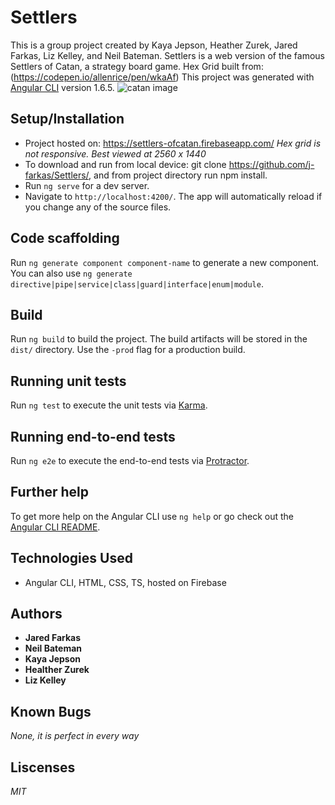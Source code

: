 # Settlers
This is a group project created by Kaya Jepson, Heather Zurek, Jared Farkas, Liz Kelley, and Neil Bateman.
Settlers is a web version of the famous Settlers of Catan, a strategy board game.
Hex Grid built from: (https://codepen.io/allenrice/pen/wkaAf)
This project was generated with [Angular CLI](https://github.com/angular/angular-cli) version 1.6.5.
![catan image](/src/assets/img/catan.png)


## Setup/Installation
* Project hosted on: https://settlers-ofcatan.firebaseapp.com/ _Hex grid is not responsive. Best viewed at 2560 x 1440_
* To download and run from local device: git clone https://github.com/j-farkas/Settlers/, and from project directory run npm install.
* Run `ng serve` for a dev server.
* Navigate to `http://localhost:4200/`. The app will automatically reload if you change any of the source files.

## Code scaffolding

Run `ng generate component component-name` to generate a new component. You can also use `ng generate directive|pipe|service|class|guard|interface|enum|module`.

## Build

Run `ng build` to build the project. The build artifacts will be stored in the `dist/` directory. Use the `-prod` flag for a production build.

## Running unit tests

Run `ng test` to execute the unit tests via [Karma](https://karma-runner.github.io).

## Running end-to-end tests

Run `ng e2e` to execute the end-to-end tests via [Protractor](http://www.protractortest.org/).

## Further help

To get more help on the Angular CLI use `ng help` or go check out the [Angular CLI README](https://github.com/angular/angular-cli/blob/master/README.md).

## Technologies Used
* Angular CLI, HTML, CSS, TS, hosted on Firebase

## Authors

* **Jared Farkas**
* **Neil Bateman**
* **Kaya Jepson**
* **Healther Zurek**
* **Liz Kelley**

## Known Bugs

_None, it is perfect in every way_

## Liscenses

_MIT_

